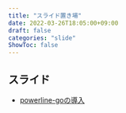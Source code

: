 ```yaml
---
title: "スライド置き場"
date: 2022-03-26T18:05:00+09:00
draft: false
categories: "slide"
ShowToc: false
---
```


## スライド

- [powerline-goの導入](/mysite/slide/powerline-go/index.html)